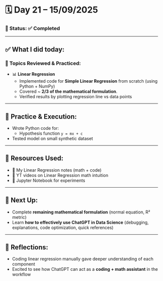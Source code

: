# 🗓️ Day 21 – 15/09/2025  

### 📍 Status: ✅ Completed  

---

## ✅ What I did today:  

### 📌 Topics Reviewed & Practiced:  
- 📊 **Linear Regression**  
  - Implemented code for **Simple Linear Regression** from scratch (using Python + NumPy)  
  - Covered ~ **2/3 of the mathematical formulation**.
  - Verified results by plotting regression line vs data points  

---

## 🧩 Practice & Execution:  
- Wrote Python code for:  
  - Hypothesis function `y = mx + c`  
- Tested model on small synthetic dataset  

---

## 📘 Resources Used:  
- 📄 My Linear Regression notes (math + code)  
- 🔗 YT videos on Linear Regression math intuition  
- 🧪 Jupyter Notebook for experiments  

---

## 🔄 Next Up:  
- Complete **remaining mathematical formulation** (normal equation, R² metric)  
- Learn **how to effectively use ChatGPT in Data Science** (debugging, explanations, code optimization, quick references)  

---

## 📝 Reflections:  
- Coding linear regression manually gave deeper understanding of each component  
- Excited to see how ChatGPT can act as a **coding + math assistant** in the workflow  
